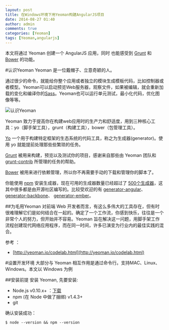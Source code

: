 ```yaml
---
layout: post
title: 在Windows环境下用Yeoman构建AngularJS项目
date: 2014-08-27 01:40
author: admin
comments: true
categories: [Yeoman]
tags: [Yeoman,angularjs]
---
```


本文将通过 Yeoman 创建一个 AngularJS 应用，同时 也能感受到 [Grunt](http://gruntjs.com/) 和 [Bower](http://bower.io/) 的功能。

#认识Yeoman
Yeoman 是一位戴帽子、立意奇颖的人。

通过很少的命令，就能给你整个应用或者独立的模块生成模板代码，比如控制器或者模型。Yeoman可以启动预览Web服务器，观察文件，如果被编辑，就会重新加载的变化和编译你的[Sass](http://www.w3cplus.com/sassguide/)。Yeoman也可以运行单元测试，最小化代码，优化图像等等。

![认识Yeoman](http://yeoman.io/assets/img/codelab/image_1.c942.png)

Yeoman 致力于提高你在构建web应用时的生产力和舒适度，用到三种核心工具：yo（脚手架工具），grunt（构建工具），bower（包管理工具）。

[Yo](http://yeoman.io/) 一个用于构建特定框架的生态系统的代码工具，称之为生成器(generator)。使用 yo 就能提前处理那些些繁琐的任务。

[Grunt](http://gruntjs.com/) 被用来构建，预览以及测试你的项目，感谢来自那些由 Yeoman 团队和 [grunt-contrib](https://github.com/gruntjs/grunt-contrib) 所管理的任务的帮助。

[Bower](http://bower.io/) 被用来进行依赖管理，所以你不再需要手动的下载和管理你的脚本了。

你能使用 [npm](http://npmjs.org/) 安装生成器，现在可用的生成器数量已经超过了 [500个生成器](http://yeoman.io/community-generators.html)，这其中很多都是由开源社区编写的。比较受欢迎的有 [generator-angular](https://github.com/yeoman/generator-angular)、 [generator-backbone](https://github.com/yeoman/generator-backbone)、 [generator-ember](https://github.com/yeoman/generator-ember)。

##为毛用Yeoman
对前端 Web 开发者而言，有这么多伟大的工具存在，但有时很难理解它们是如何结合在一起的。确定了一个工作流，你感到快乐，往往是一个非常个人的努力，但开始并不容易。Yeoman 旨在解决这一问题，用脚手架工作流程创建现代网络应用程序，而在同一时间，许多已演变为行业内的最佳实践的混合。

参考 ：

* [http://yeoman.io/codelab.html](http://yeoman.io/codelab.html)

#设置开发环境
大部分与 Yeoman 相互作用是通过命令行。支持MAC、Linux、Windows。本文以 Windows 为例

##安装前提
安装 Yeoman, 先要安装:

* Node.js v0.10.x+ ：[下载](http://nodejs.org/dist/v0.10.31/x64/node-v0.10.31-x64.msi)
* npm (在 Node 中做了捆绑) v1.4.3+
* git
 
确认安装成功：

	$ node --version && npm --version